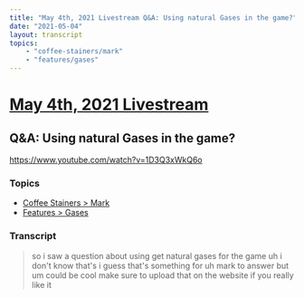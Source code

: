 ```yaml
---
title: "May 4th, 2021 Livestream Q&A: Using natural Gases in the game?"
date: "2021-05-04"
layout: transcript
topics:
    - "coffee-stainers/mark"
    - "features/gases"
---
```

# [May 4th, 2021 Livestream](../2021-05-04.md)
## Q&A: Using natural Gases in the game?
https://www.youtube.com/watch?v=1D3Q3xWkQ6o

### Topics
* [Coffee Stainers > Mark](../topics/coffee-stainers/mark.md)
* [Features > Gases](../topics/features/gases.md)

### Transcript

> so i saw a question about using get natural gases for the game uh i don't know that's i guess that's something for uh mark to answer but um could be cool make sure to upload that on the website if you really like it

